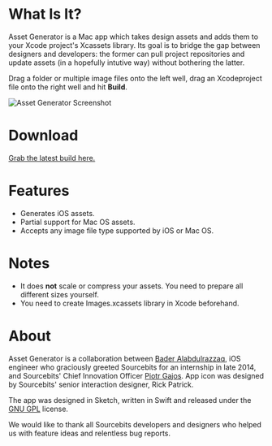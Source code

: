 # What Is It?

Asset Generator is a Mac app which takes design assets and adds them to your Xcode project's Xcassets library. Its goal is to bridge the gap between designers and developers: the former can pull project repositories and update assets (in a hopefully intutive way) without bothering the latter.

Drag a folder or multiple image files onto the left well, drag an Xcodeproject file onto the right well and hit **Build**.

![Asset Generator Screenshot](http://i.imgur.com/pLNIH0l.jpg "Asset Generator Screenshot")

# Download

[Grab the latest build here.](https://github.com/sourcebitsllc/Asset-Generator-Mac/releases)

# Features

- Generates iOS assets.
- Partial support for Mac OS assets.
- Accepts any image file type supported by iOS or Mac OS.

# Notes

- It does **not** scale or compress your assets. You need to prepare all different sizes yourself.
- You need to create Images.xcassets library in Xcode beforehand.

# About

Asset Generator is a collaboration between [Bader Alabdulrazzaq](https://twitter.com/BHAlRezzaga), iOS engineer who graciously greeted Sourcebits for an internship in late 2014, and Sourcebits' Chief Innovation Officer [Piotr Gajos](https://twitter.com/Pe8er). App icon was designed by Sourcebits' senior interaction designer, Rick Patrick.

The app was designed in Sketch, written in Swift and released under the [GNU GPL](http://www.gnu.org/licenses/gpl.html) license.

We would like to thank all Sourcebits developers and designers who helped us with feature ideas and relentless bug reports.

